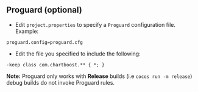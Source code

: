 ## Proguard (optional)
* Edit `project.properties`  to specify a `Proguard` configuration file. Example:
```
proguard.config=proguard.cfg
```

* Edit the file you specified to include the following:
```
-keep class com.chartboost.** { *; }
```
 __Note:__ Proguard only works with __Release__ builds (i.e `cocos run -m release`) debug builds do not invoke Proguard rules.
